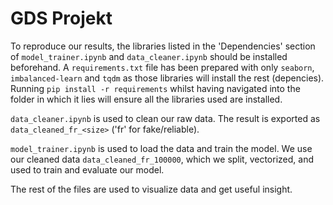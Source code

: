 # GDS Projekt
To reproduce our results, the libraries listed in the 'Dependencies' section of `model_trainer.ipynb` and `data_cleaner.ipynb` should be installed beforehand. A `requirements.txt` file has been prepared with only `seaborn`, `imbalanced-learn` and `tqdm` as those libraries will install the rest (depencies). Running `pip install -r requirements` whilst having navigated into the folder in which it lies will ensure all the libraries used are installed.

`data_cleaner.ipynb` is used to clean our raw data. The result is exported as `data_cleaned_fr_<size>` ('fr' for fake/reliable).

`model_trainer.ipynb` is used to load the data and train the model. We use our cleaned data `data_cleaned_fr_100000`, which we split, vectorized, and used to train and evaluate our model.

The rest of the files are used to visualize data and get useful insight.
